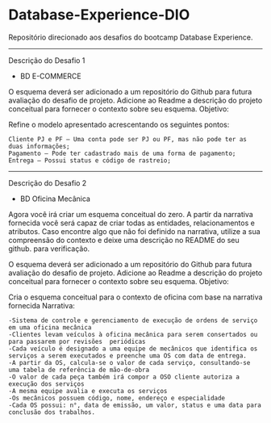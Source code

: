 # Database-Experience-DIO
Repositório direcionado aos desafios do bootcamp Database Experience.

--------------------------------------------------------------------------------------------------------------------------------------------------------------

Descrição do Desafio 1
- BD E-COMMERCE

O esquema deverá ser adicionado a um repositório do Github para futura avaliação do desafio de projeto. Adicione ao Readme a descrição do projeto conceitual para fornecer o contexto sobre seu esquema.
Objetivo:

Refine o modelo apresentado acrescentando os seguintes pontos:

    Cliente PJ e PF – Uma conta pode ser PJ ou PF, mas não pode ter as duas informações;
    Pagamento – Pode ter cadastrado mais de uma forma de pagamento;
    Entrega – Possui status e código de rastreio;



---------------------------------------------------------------------------------------------------------------------------------------------------------------

Descrição do Desafio 2
- BD Oficina Mecânica

Agora você irá criar um esquema conceitual do zero. A partir da narrativa fornecida você será capaz de criar todas as entidades, relacionamentos e atributos. Caso encontre algo que não foi definido na narrativa, utilize a sua compreensão do contexto e deixe uma descrição no README do seu github. para verificação.

O esquema deverá ser adicionado a um repositório do Github para futura avaliação do desafio de projeto. Adicione ao Readme a descrição do projeto conceitual para fornecer o contexto sobre seu esquema.
Objetivo:

Cria o esquema conceitual para o contexto de oficina com base na narrativa fornecida
Narrativa:

    -Sistema de controle e gerenciamento de execução de ordens de serviço em uma oficina mecânica
    -Clientes levam veículos à oficina mecânica para serem consertados ou para passarem por revisões  periódicas
    -Cada veículo é designado a uma equipe de mecânicos que identifica os serviços a serem executados e preenche uma OS com data de entrega.
    -A partir da OS, calcula-se o valor de cada serviço, consultando-se uma tabela de referência de mão-de-obra
    -O valor de cada peça também irá compor a OSO cliente autoriza a execução dos serviços
    -A mesma equipe avalia e executa os serviços
    -Os mecânicos possuem código, nome, endereço e especialidade
    -Cada OS possui: n°, data de emissão, um valor, status e uma data para conclusão dos trabalhos.




